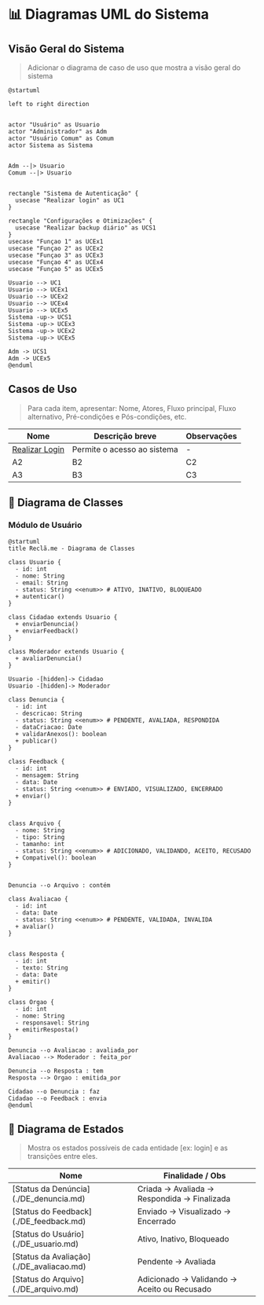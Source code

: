 # 📊 Diagramas UML do Sistema

## Visão Geral do Sistema

> Adicionar o diagrama de caso de uso que mostra a visão geral do sistema

```puml
@startuml

left to right direction


actor "Usuário" as Usuario
actor "Administrador" as Adm
actor "Usuário Comum" as Comum
actor Sistema as Sistema


Adm --|> Usuario
Comum --|> Usuario


rectangle "Sistema de Autenticação" {
  usecase "Realizar login" as UC1
}

rectangle "Configurações e Otimizações" {
  usecase "Realizar backup diário" as UCS1
}
usecase "Funçao 1" as UCEx1
usecase "Funçao 2" as UCEx2
usecase "Funçao 3" as UCEx3
usecase "Funçao 4" as UCEx4
usecase "Funçao 5" as UCEx5

Usuario --> UC1
Usuario --> UCEx1
Usuario --> UCEx2
Usuario --> UCEx4
Usuario --> UCEx5
Sistema -up-> UCS1
Sistema -up-> UCEx3
Sistema -up-> UCEx2
Sistema -up-> UCEx5

Adm -> UCS1
Adm -> UCEx5
@enduml

```

## Casos de Uso

>  Para cada item, apresentar: Nome, Atores, Fluxo principal, Fluxo alternativo, Pré-condições e Pós-condições, etc. 


| Nome                               | Descrição breve             | Observações |
| ---------------------------------- | --------------------------- | ----------- |
| [Realizar Login](./UC_01_login.md) | Permite o acesso ao sistema | -           |
| A2                                 | B2                          | C2          |
| A3                                 | B3                          | C3          |

## 🔹 Diagrama de Classes

### Módulo de Usuário

```plantuml
@startuml
title Reclã.me - Diagrama de Classes 

class Usuario {
  - id: int
  - nome: String
  - email: String
  - status: String <<enum>> # ATIVO, INATIVO, BLOQUEADO
  + autenticar()
}

class Cidadao extends Usuario {
  + enviarDenuncia()
  + enviarFeedback()
}

class Moderador extends Usuario {
  + avaliarDenuncia()
}

Usuario -[hidden]-> Cidadao
Usuario -[hidden]-> Moderador

class Denuncia {
  - id: int
  - descricao: String
  - status: String <<enum>> # PENDENTE, AVALIADA, RESPONDIDA
  - dataCriacao: Date
  + validarAnexos(): boolean
  + publicar()
}

class Feedback {
  - id: int
  - mensagem: String
  - data: Date
  - status: String <<enum>> # ENVIADO, VISUALIZADO, ENCERRADO
  + enviar()
}


class Arquivo {
  - nome: String
  - tipo: String
  - tamanho: int
  - status: String <<enum>> # ADICIONADO, VALIDANDO, ACEITO, RECUSADO
  + Compativel(): boolean
}


Denuncia --o Arquivo : contém

class Avaliacao {
  - id: int
  - data: Date
  - status: String <<enum>> # PENDENTE, VALIDADA, INVALIDA
  + avaliar()
}


class Resposta {
  - id: int
  - texto: String
  - data: Date
  + emitir()
}

class Orgao {
  - id: int
  - nome: String
  - responsavel: String
  + emitirResposta()
}

Denuncia --o Avaliacao : avaliada_por
Avaliacao --> Moderador : feita_por

Denuncia --o Resposta : tem
Resposta --> Orgao : emitida_por

Cidadao --o Denuncia : faz
Cidadao --o Feedback : envia
@enduml

```


## 🔹 Diagrama de Estados

> Mostra os estados possíveis de cada entidade [ex: login] e as transições entre eles.

| Nome                                       | Finalidade / Obs                            |
| ------------------------------------------ | ------------------------------------------- |
| [Status da Denúncia] (./DE_denuncia.md)    | Criada → Avaliada → Respondida → Finalizada |
| [Status do Feedback] (./DE_feedback.md)    | Enviado → Visualizado → Encerrado           |
| [Status do Usuário] (./DE_usuario.md)      | Ativo, Inativo, Bloqueado                   |
| [Status da Avaliação] (./DE_avaliacao.md)  | Pendente → Avaliada                         |
| [Status do Arquivo] (./DE_arquivo.md)      | Adicionado → Validando → Aceito ou Recusado |

